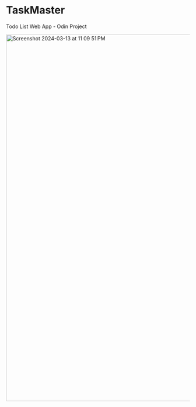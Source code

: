 # TaskMaster
Todo List Web App - Odin Project

<img width="1003" alt="Screenshot 2024-03-13 at 11 09 51 PM" src="https://github.com/matthewcho399/TaskMaster/assets/73924624/ae2d10f7-4ad4-432f-932c-98a8749a21ea">

